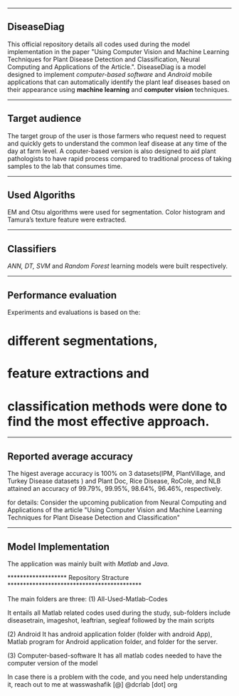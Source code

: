 *********************************************************************************************************************************
## DiseaseDiag

This official repository details all codes used during the model implementation in the paper "Using Computer Vision and Machine Learning Techniques for Plant Disease Detection and Classification, Neural Computing and Applications of the Article.".
DiseaseDiag is a model designed to implement *computer-based software* and *Android* mobile applications that can automatically 
identify the plant leaf diseases based on their appearance using **machine learning** and **computer vision** techniques. 

***********************************************************************************************************************************
## Target audience

The target group of the user is those farmers who request need to request and quickly gets to understand the common leaf disease 
at any time of the day at farm level. 
A coputer-based version is also designed to aid plant pathologists to have rapid process compared to traditional process of taking 
samples to the lab that consumes time.


************************************************************************************************************************************
## Used Algoriths 

EM and Otsu algorithms were used for segmentation. Color histogram and Tamura’s texture feature were extracted. 


************************************************************************************************************************************
## Classifiers

*ANN, *DT*, SVM* and *Random Forest* learning models were built respectively. 


****************************************************************************************************************************************
## Performance evaluation
Experiments and evaluations is based on the: 

# different segmentations, 
# feature extractions and 
# classification methods were done to find the most effective approach. 

*****************************************************************************************************************************************
## Reported average accuracy
The higest average accuracy is 100% on 3 datasets(IPM, PlantVillage, and Turkey Disease datasets ) and Plant Doc, Rice Disease, RoCole, and NLB attained an accuracy of 99.79%, 99.95%, 98.64%, 96.46%, respectively. 

for details: Consider the upcoming publication from Neural Computing and Applications of the article "Using Computer Vision and Machine Learning Techniques for Plant Disease Detection and Classification"

******************************************************************************************************************************************
## Model Implementation 
The application was mainly built with *Matlab* and *Java*. 

******************* Repository Stracture *******************************************

The main folders are three: 
(1) All-Used-Matlab-Codes

It entails all Matlab related codes used during the study, sub-folders include diseasetrain, imageshot, leaftrian, segleaf followed by the main scripts 

(2) Android
It has android application folder (folder with android App), Matlab program for Android application folder, and folder for the server.

(3) Computer-based-software
It has all matlab codes needed to have the computer version of the model

In case there is a problem with the code, and you need help understanding it, reach out to me at wasswashafik [@] @dcrlab [dot] org
